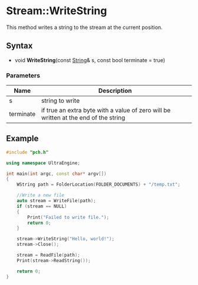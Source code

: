 # Stream::WriteString #
This method writes a string to the stream at the current position.

## Syntax ##
- void **WriteString**(const [String](String.md)& s, const bool terminate = true)

### Parameters ###
| Name | Description |
|---|---|
| s | string to write |
| terminate | if true an extra byte with a value of zero will be written at the end of the string |

## Example

```c++
#include "pch.h"

using namespace UltraEngine;

int main(int argc, const char* argv[])
{
	WString path = FolderLocation(FOLDER_DOCUMENTS) + "/temp.txt";

	//Write a new file
	auto stream = WriteFile(path);
	if (stream == NULL)
	{
		Print("Failed to write file.");
		return 0;
	}

	stream->WriteString("Hello, world!");
	stream->Close();

	stream = ReadFile(path);
	Print(stream->ReadString());

	return 0;
}
```